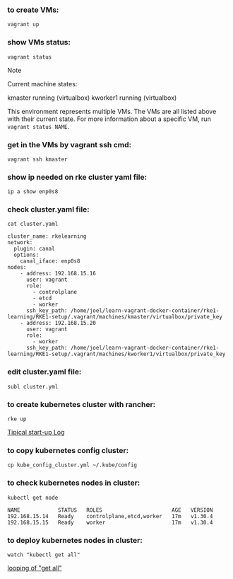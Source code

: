 ### to create VMs:

```
vagrant up
```

### show VMs status:

```
vagrant status
```
> [!NOTE]
> Current machine states:
>
> kmaster                   running (virtualbox)
> kworker1                  running (virtualbox)
> 
> This environment represents multiple VMs. The VMs are all listed
> above with their current state. For more information about a specific
> VM, run `vagrant status NAME`.


### get in the VMs by vagrant ssh cmd:

```
vagrant ssh kmaster
```

### show ip needed on rke cluster yaml file:

```
ip a show enp0s8
```

### check cluster.yaml file:

```
cat cluster.yaml
```

````
cluster_name: rkelearning
network:
  plugin: canal
  options:
    canal_iface: enp0s8
nodes:
    - address: 192.168.15.16
      user: vagrant
      role:
        - controlplane
        - etcd
        - worker
      ssh_key_path: /home/joel/learn-vagrant-docker-container/rke1-learning/RKE1-setup/.vagrant/machines/kmaster/virtualbox/private_key
    - address: 192.168.15.20
      user: vagrant
      role:
        - worker
      ssh_key_path: /home/joel/learn-vagrant-docker-container/rke1-learning/RKE1-setup/.vagrant/machines/kworker1/virtualbox/private_key
````

### edit cluster.yaml file:

```
subl cluster.yml 
```

### to create kubernetes cluster with rancher:

```
rke up 
```
[Tipical start-up Log](https://github.com/jrmreis/rancher-vagrant/blob/main/stdClusterLog.txt)


### to copy kubernetes config cluster:

```
cp kube_config_cluster.yml ~/.kube/config
```

### to check kubernetes nodes in cluster:

```
kubectl get node
```
```
NAME            STATUS   ROLES                      AGE   VERSION
192.168.15.14   Ready    controlplane,etcd,worker   17m   v1.30.4
192.168.15.15   Ready    worker                     17m   v1.30.4

```

### to deploy kubernetes nodes in cluster:

```
watch "kubectl get all"
```

[looping of "get all"](https://github.com/jrmreis/rancher-vagrant/blob/main/returnOfGetAll.txt)
